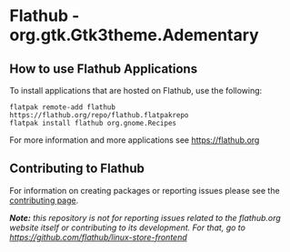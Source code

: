 # Flathub - org.gtk.Gtk3theme.Adementary

How to use Flathub Applications
-------------------------------

To install applications that are hosted on Flathub, use the following:
```
flatpak remote-add flathub https://flathub.org/repo/flathub.flatpakrepo
flatpak install flathub org.gnome.Recipes
```

For more information and more applications see https://flathub.org

Contributing to Flathub
-----------------------

For information on creating packages or reporting issues please see the [contributing page](/CONTRIBUTING.md).

***Note:*** *this repository is not for reporting issues related to the flathub.org website itself or contributing to its development. For that, go to https://github.com/flathub/linux-store-frontend*
